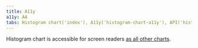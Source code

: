 ```yaml
---
title: A11y
a11y: AA
tabs: Histogram chart('index'), A11y('histogram-chart-a11y'), API('histogram-chart-api'), Changelog('d3-chart-changelog')
---
```


Histogram chart is accessible for screen readers [as all other charts](/data-display/d3-chart/d3-chart-a11y).
